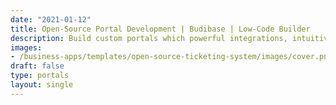 ```yaml
---
date: "2021-01-12"
title: Open-Source Portal Development | Budibase | Low-Code Builder
description: Build custom portals which powerful integrations, intuitive design, and flexible hosting options. With Budibase, portal development is fast and cost-effective.
images: 
- /business-apps/templates/open-source-ticketing-system/images/cover.png
draft: false
type: portals
layout: single
---
```


